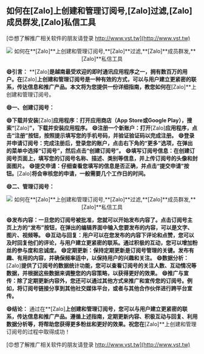 ## **如何在**[Zalo]**上创建和管理订阅号,**[Zalo]**过滤,**[Zalo]**成员群发,**[Zalo]**私信工具**

[😍想了解推广相关软件的朋友请登录 http://www.vst.tw](http://www.vst.tw)

 <center><img src="https://vst.tw/MP4/tuiguang/png/6.png" alt="如何在**[Zalo]**上创建和管理订阅号,**[Zalo]**过滤,**[Zalo]**成员群发,**[Zalo]**私信工具"></center>

**😄引言：**
**[Zalo]**是越南最受欢迎的即时通讯应用程序之一，拥有数百万的用户。在**[Zalo]**上创建和管理订阅号是一种有效的方式，可以与用户建立更紧密的联系，传达信息和推广产品。本文将为您提供一份详细指南，教您如何在**[Zalo]**上创建和管理订阅号。

**😄一、创建订阅号：**

**😄下载并安装**[Zalo]**应用程序：打开应用商店（App Store或Google Play），搜索“**[Zalo]**”，下载并安装应用程序。**
**😄注册一个新账户：打开**[Zalo]**应用程序，点击“注册”按钮，按照提示填写您的手机号码，并验证验证码以完成注册。**
**😄登录并申请订阅号：完成注册后，登录您的账户，点击右下角的“更多”选项，在弹出的菜单中选择“订阅号”，然后点击“创建订阅号”。**
**😄填写订阅号信息：在创建订阅号页面上，填写您的订阅号名称、描述、类别等信息，并上传订阅号的头像和封面图片。**
**😄提交申请：仔细查看您填写的信息是否正确，并点击“提交申请”按钮。**[Zalo]**将会审核您的申请，一般需要几个工作日的时间。**

**😄二、管理订阅号：**

 <center><img src="https://vst.tw/MP4/tuiguang/png/4.png" alt="如何在**[Zalo]**上创建和管理订阅号,**[Zalo]**过滤,**[Zalo]**成员群发,**[Zalo]**私信工具"></center>

**😄发布内容：一旦您的订阅号被批准，您就可以开始发布内容了。点击订阅号主页上方的“发布”按钮，在弹出的编辑界面中输入您要发布的内容，可以是文字、图片、视频等。**
**😄互动与回复：用户可以在您发布的内容下评论和点赞，您可以及时回复他们的评论，与用户建立更紧密的联系。通过积极的互动，您可以增加粉丝的参与度和忠诚度。**
**😄定期更新：保持定期更新是订阅号管理的关键。发布有趣、有用的内容，并确保频率适中，以保持用户的兴趣和关注。**
**😄数据分析：**[Zalo]**提供了订阅号的数据统计功能，您可以查看订阅号的关注人数、互动情况等数据，并根据这些数据来调整您的内容策略，以获得更好的效果。**
**😄推广与宣传：除了定期更新内容外，您还可以通过其他方式来推广和宣传您的订阅号。例如，将订阅号链接分享到其他社交媒体平台，或者与其他合作伙伴进行跨平台宣传。**

**😄结论：**
通过在**[Zalo]**上创建和管理订阅号，您可以与用户建立更紧密的联系，传达信息和推广产品。遵循上述指南，定期更新内容、积极互动与回复、利用数据分析等，将帮助您获得更多粉丝和更好的效果。祝您在**[Zalo]**上创建和管理订阅号的过程中取得成功！

[😍想了解推广相关软件的朋友请登录 http://www.vst.tw](http://www.vst.tw)



